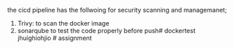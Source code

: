 the cicd pipeline has the follwoing for security scanning and managemanet;

1. Trivy: to scan the docker image
2. sonarqube to test the code properly before push#   d o c k e r t e s t 
 jhuighiohjio
 #   a s s i g n m e n t  
 